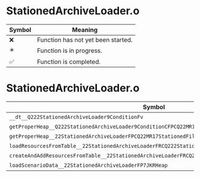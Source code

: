 # StationedArchiveLoader.o
| Symbol | Meaning 
| ------------- | ------------- 
| :x: | Function has not yet been started. 
| :eight_pointed_black_star: | Function is in progress. 
| :white_check_mark: | Function is completed. 


# StationedArchiveLoader.o
| Symbol | Decompiled? |
| ------------- | ------------- |
| `__dt__Q222StationedArchiveLoader9ConditionFv` | :x: |
| `getProperHeap__Q222StationedArchiveLoader9ConditionCFPCQ22MR17StationedFileInfo` | :x: |
| `getProperHeap__22StationedArchiveLoaderFPCQ22MR17StationedFileInfo` | :x: |
| `loadResourcesFromTable__22StationedArchiveLoaderFRCQ222StationedArchiveLoader9Condition` | :x: |
| `createAndAddResourcesFromTable__22StationedArchiveLoaderFRCQ222StationedArchiveLoader9Condition` | :x: |
| `loadScenarioData__22StationedArchiveLoaderFP7JKRHeap` | :x: |
